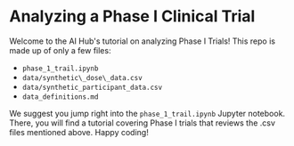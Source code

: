 # Analyzing a Phase I Clinical Trial

Welcome to the AI Hub's tutorial on analyzing Phase I Trials! This repo is made up of only a few files:

- `phase_1_trail.ipynb`
- `data/synthetic\_dose\_data.csv`
- `data/synthetic_participant_data.csv`
- `data_definitions.md`

We suggest you jump right into the `phase_1_trail.ipynb` Jupyter notebook. There, you will find a tutorial covering Phase I trials that reviews the .csv files mentioned above. Happy coding!
